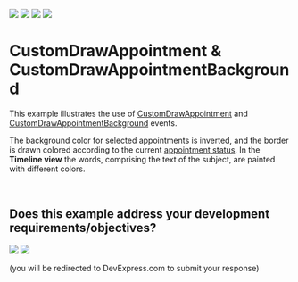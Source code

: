 <!-- default badges list -->
![](https://img.shields.io/endpoint?url=https://codecentral.devexpress.com/api/v1/VersionRange/128633584/13.1.4%2B)
[![](https://img.shields.io/badge/Open_in_DevExpress_Support_Center-FF7200?style=flat-square&logo=DevExpress&logoColor=white)](https://supportcenter.devexpress.com/ticket/details/T830618)
[![](https://img.shields.io/badge/📖_How_to_use_DevExpress_Examples-e9f6fc?style=flat-square)](https://docs.devexpress.com/GeneralInformation/403183)
[![](https://img.shields.io/badge/💬_Leave_Feedback-feecdd?style=flat-square)](#does-this-example-address-your-development-requirementsobjectives)
<!-- default badges end -->
# CustomDrawAppointment & CustomDrawAppointmentBackground


<p>This example illustrates the use of <a href="http://documentation.devexpress.com/#WindowsForms/DevExpressXtraSchedulerSchedulerControl_CustomDrawAppointmenttopic">CustomDrawAppointment</a> and <a href="http://documentation.devexpress.com/#WindowsForms/DevExpressXtraSchedulerSchedulerControl_CustomDrawAppointmentBackgroundtopic">CustomDrawAppointmentBackground</a> events.</p><p>The background color for selected appointments is inverted, and the border is drawn colored according to the current <a href="http://documentation.devexpress.com/#WindowsForms/clsDevExpressXtraSchedulerAppointmentStatustopic">appointment status</a>. In the <strong>Timeline view</strong> the words, comprising the text of the subject, are painted with different colors.</p>

<br/>


<!-- feedback -->
## Does this example address your development requirements/objectives?

[<img src="https://www.devexpress.com/support/examples/i/yes-button.svg"/>](https://www.devexpress.com/support/examples/survey.xml?utm_source=github&utm_campaign=winforms-scheduler-custom-draw-appointments&~~~was_helpful=yes) [<img src="https://www.devexpress.com/support/examples/i/no-button.svg"/>](https://www.devexpress.com/support/examples/survey.xml?utm_source=github&utm_campaign=winforms-scheduler-custom-draw-appointments&~~~was_helpful=no)

(you will be redirected to DevExpress.com to submit your response)
<!-- feedback end -->
